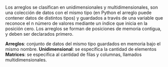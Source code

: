 Los arreglos se clasifican en unidimensionales y multidimensionales, son una colección de datos con el mismo tipo (en Python el arreglo puede contener datos de distintos tipos) y guardados a través de una variable que reconoce el n número de valores mediante un índice que inicia en la posición cero. Los arreglos se forman de posiciones de memoria contigua, y deben ser declarados primero.

**Arreglos**: conjunto de datos del mismo tipo guardados en memoria bajo el mismo nombre.
	**Unidimensional**: se especifica la cantidad de elementos
	**Matrices**: se especifica al cantidad de filas y columnas, llamados multidimensionales.